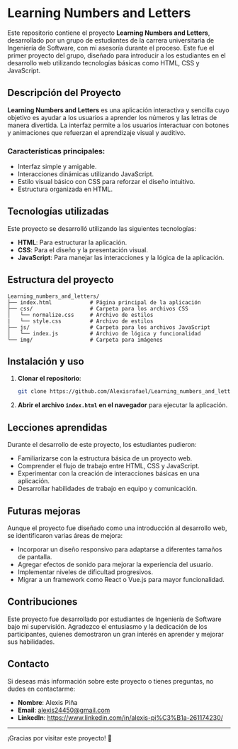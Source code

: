 
# Learning Numbers and Letters

Este repositorio contiene el proyecto **Learning Numbers and Letters**, desarrollado por un grupo de estudiantes de la carrera universitaria de Ingeniería de Software, con mi asesoría durante el proceso. Este fue el primer proyecto del grupo, diseñado para introducir a los estudiantes en el desarrollo web utilizando tecnologías básicas como HTML, CSS y JavaScript.

## Descripción del Proyecto

**Learning Numbers and Letters** es una aplicación interactiva y sencilla cuyo objetivo es ayudar a los usuarios a aprender los números y las letras de manera divertida. La interfaz permite a los usuarios interactuar con botones y animaciones que refuerzan el aprendizaje visual y auditivo.

### Características principales:
- Interfaz simple y amigable.
- Interacciones dinámicas utilizando JavaScript.
- Estilo visual básico con CSS para reforzar el diseño intuitivo.
- Estructura organizada en HTML.

## Tecnologías utilizadas

Este proyecto se desarrolló utilizando las siguientes tecnologías:
- **HTML**: Para estructurar la aplicación.
- **CSS**: Para el diseño y la presentación visual.
- **JavaScript**: Para manejar las interacciones y la lógica de la aplicación.

## Estructura del proyecto

```
Learning_numbers_and_letters/
├── index.html            # Página principal de la aplicación
├── css/                  # Carpeta para los archivos CSS
│   └── normalize.css     # Archivo de estilos 
|   └── style.css         # Archivo de estilos
├── js/                   # Carpeta para los archivos JavaScript
│   └── index.js          # Archivo de lógica y funcionalidad
└── img/                  # Carpeta para imágenes
```

## Instalación y uso

1. **Clonar el repositorio**:
   ```bash
   git clone https://github.com/Alexisrafael/Learning_numbers_and_letters.git
   ```

2. **Abrir el archivo `index.html` en el navegador** para ejecutar la aplicación.

## Lecciones aprendidas

Durante el desarrollo de este proyecto, los estudiantes pudieron:
- Familiarizarse con la estructura básica de un proyecto web.
- Comprender el flujo de trabajo entre HTML, CSS y JavaScript.
- Experimentar con la creación de interacciones básicas en una aplicación.
- Desarrollar habilidades de trabajo en equipo y comunicación.

## Futuras mejoras

Aunque el proyecto fue diseñado como una introducción al desarrollo web, se identificaron varias áreas de mejora:
- Incorporar un diseño responsivo para adaptarse a diferentes tamaños de pantalla.
- Agregar efectos de sonido para mejorar la experiencia del usuario.
- Implementar niveles de dificultad progresivos.
- Migrar a un framework como React o Vue.js para mayor funcionalidad.

## Contribuciones

Este proyecto fue desarrollado por estudiantes de Ingeniería de Software bajo mi supervisión. Agradezco el entusiasmo y la dedicación de los participantes, quienes demostraron un gran interés en aprender y mejorar sus habilidades.

## Contacto

Si deseas más información sobre este proyecto o tienes preguntas, no dudes en contactarme:
- **Nombre**: Alexis Piña
- **Email**: alexis24450@gmail.com
- **LinkedIn**: https://www.linkedin.com/in/alexis-pi%C3%B1a-261174230/

---

¡Gracias por visitar este proyecto! 🎉